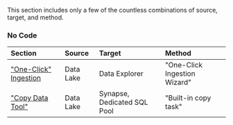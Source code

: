 This section includes only a few of the countless combinations of source, target, and method.

### No Code

  Section | Source | Target | Method
  :----- | :----- | :----- | :-----
  ["One-Click" Ingestion](AcquireData_OneClickIngestion.md) | Data Lake | Data Explorer | "One-Click Ingestion Wizard"
  ["Copy Data Tool"](AcquireData_CopyDataTool.md) | Data Lake | Synapse, Dedicated SQL Pool | "Built-in copy task"
